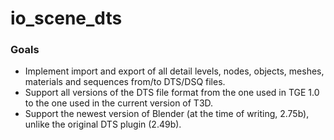 # io_scene_dts

### Goals

* Implement import and export of all detail levels, nodes, objects, meshes, materials and sequences from/to DTS/DSQ files.
* Support all versions of the DTS file format from the one used in TGE 1.0 to the one used in the current version of T3D.
* Support the newest version of Blender (at the time of writing, 2.75b), unlike the original DTS plugin (2.49b).
